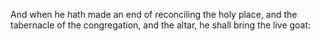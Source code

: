And when he hath made an end of reconciling the holy place, and the tabernacle of the congregation, and the altar, he shall bring the live goat:
